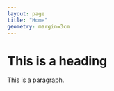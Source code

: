 ```yaml
---
layout: page
title: "Home"
geometry: margin=3cm
---
```





# This is a heading
  
This is a paragraph.






